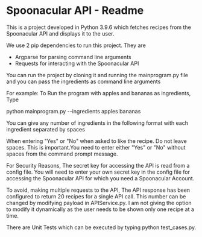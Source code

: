 
# Spoonacular API - Readme

This is a project developed in Python 3.9.6 which fetches 
recipes from the Spoonacular API and displays it to the user.

We use 2 pip dependencies to run this project. They are

 - Argparse for parsing command line arguments
 - Requests for interacting with the Spoonacular API

You can run the project by cloning it and running the 
mainprogram.py file and you can pass the ingredients as 
command line arguments

For example: To Run the program with apples and bananas as ingredients, Type

 python mainprogram.py --ingredients apples bananas

You can give any number of ingredients in the following format with each ingredient separated by spaces

When entering "Yes" or "No" when asked to like the recipe. Do not leave spaces. This is important.You need to enter either "Yes" or "No" without spaces from the command prompt message.

For Security Reasons, The secret key for accessing the API is read
from a config file. You will need to enter your own secret key in the config file
for accessing the Spoonacular API for which you need
a Spoonacular Account. 

To avoid, making multiple requests to the API, The API
response has been configured to return 20 recipes for a single
API call. This number can be changed by modifying payload in
APIService.py. I am not giving the option to modify it dynamically
as the user needs to be shown only one recipe at a time.


There are Unit Tests which can be executed by typing
python test_cases.py.




